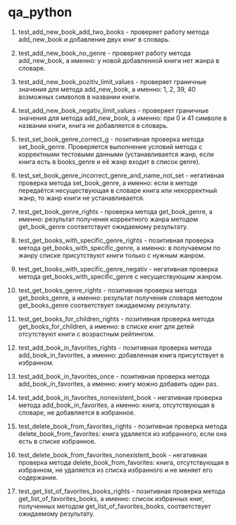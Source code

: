 # qa_python

1. test_add_new_book_add_two_books - проверяет работу метода add_new_book и добавление двух книг в словарь.

2. test_add_new_book_no_genre - проверяет работу метода add_new_book, а именно: у новой добавленной книги нет жанра в
   словаре.

3. test_add_new_book_pozitiv_limit_values - проверяет граничные значения для метода add_new_book, а именно: 1, 2, 39, 40
   возможных символов в названии книги.

4. test_add_new_book_negativ_limit_values - проверяет граничные значения для метода add_new_book, а именно: при 0 и 41
   символе в названии книги, книга не добавляется в словарь.

5. test_set_book_genre_correct_g - позитивная проверка метода set_book_genre. Проверяется выполнение условий метода с
   корректными тестовыми данными (устанавливается жанр, если книга есть в books_genre и её жанр входит в список genre).

6. test_set_book_genre_incorrect_genre_and_name_not_set - негативная проверка метода set_book_genre, а именно: если в
   методе передаётся несуществующая в словаре книга или некорректный жанр, то жанр книги не устанавливается.

7. test_get_book_genre_rights - проверка метода get_book_genre, а именно: результат получения корректного жанра методом
   get_book_genre соответствует ожидаемому результату.

8. test_get_books_with_specific_genre_rights - позитивная проверка метода get_books_with_specific_genre, а именно: в
   получаемом по жанру списке присутствуют книги только с нужным жанром.

9. test_get_books_with_specific_genre_negativ - негативная проверка метода get_books_with_specific_genre с
   несуществующим жанром.

10. test_get_books_genre_rights - позитивная проверка метода get_books_genre, а именно: результат получения словаря
    методом get_books_genre соответствует ожидаемому результату.

11. test_get_books_for_children_rights - позитивная проверка метода get_books_for_children, а именно: в списке книг для
    детей отсутствуют книги с возрастным рейтингом.

12. test_add_book_in_favorites_rights - позитивная проверка метода add_book_in_favorites, а именно: добавленная книга
    присутствует в избранном.

13. test_add_book_in_favorites_once - позитивная проверка метода add_book_in_favorites, а именно: книгу можно добавить
    один раз.

14. test_add_book_in_favorites_nonexistent_book - негативная проверка метода add_book_in_favorites, а именно: книга,
    отсутствующая в словаре, не добавляется в избранное.

15. test_delete_book_from_favorites_rights - позитивная проверка метода delete_book_from_favorites: книга удаляется из
    избранного, если она есть в списке избранное.

16. test_delete_book_from_favorites_nonexistent_book - негативная проверка метода delete_book_from_favorites: книга,
    отсутствующая в избранном, не удаляется из списка избранного и не меняет его содержание.

17. test_get_list_of_favorites_books_rights - позитивная проверка метода get_list_of_favorites_books, а именно:
    список избранных книг, полученных методом get_list_of_favorites_books, соответствует ожидаемому результату. 